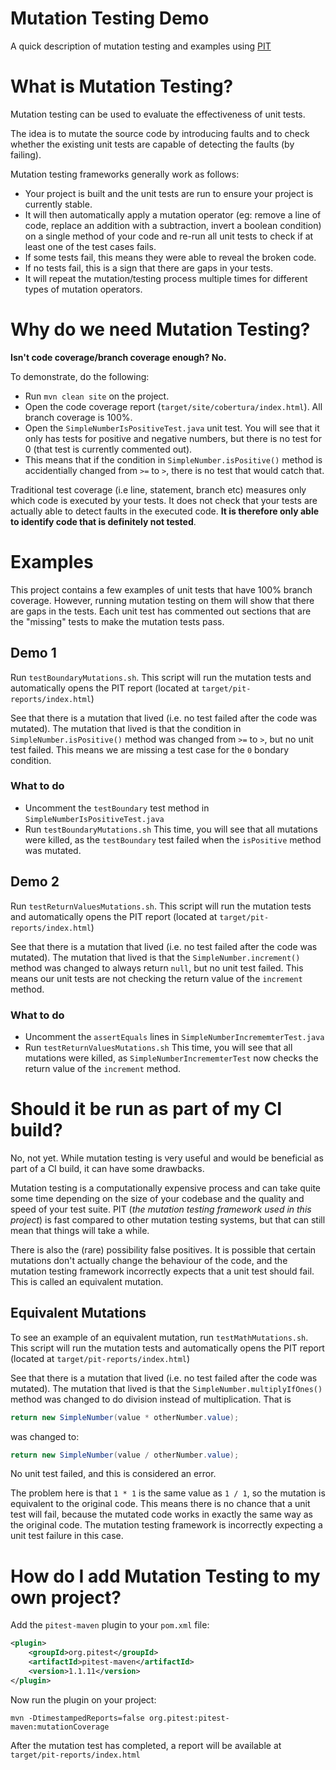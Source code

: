 Mutation Testing Demo
=====================
A quick description of mutation testing and examples using [PIT](http://pitest.org/)

What is Mutation Testing?
=========================
Mutation testing can be used to evaluate the effectiveness of unit tests.

The idea is to mutate the source code by introducing faults and to check whether the existing unit tests are capable of detecting the faults (by failing).

Mutation testing frameworks generally work as follows:
* Your project is built and the unit tests are run to ensure your project is currently stable.
* It will then automatically apply a mutation operator (eg: remove a line of code, replace an addition with a subtraction, invert a boolean condition) on a single method of your code and re-run all unit tests to check if at least one of the test cases fails.
* If some tests fail, this means they were able to reveal the broken code.
* If no tests fail, this is a sign that there are gaps in your tests.
* It will repeat the mutation/testing process multiple times for different types of mutation operators.

Why do we need Mutation Testing?
================================
**Isn't code coverage/branch coverage enough? No.**

To demonstrate, do the following:
* Run `mvn clean site` on the project.
* Open the code coverage report (`target/site/cobertura/index.html`).  All branch coverage is 100%.
* Open the `SimpleNumberIsPositiveTest.java` unit test.  You will see that it only has tests for positive and negative numbers, but there is no test for 0 (that test is currently commented out).
* This means that if the condition in `SimpleNumber.isPositive()` method is accidentially changed from `>=` to `>`, there is no test that would catch that.

Traditional test coverage (i.e line, statement, branch etc) measures only which code is executed by your tests. It does not check that your tests are actually able to detect faults in the executed code. **It is therefore only able to identify code that is definitely not tested**.

Examples
========
This project contains a few examples of unit tests that have 100% branch coverage.  However, running mutation testing on them will show that there are gaps in the tests.  Each unit test has commented out sections that are the "missing" tests to make the mutation tests pass.

Demo 1
------
Run `testBoundaryMutations.sh`.  This script will run the mutation tests and automatically opens the PIT report (located at `target/pit-reports/index.html`)

See that there is a mutation that lived (i.e. no test failed after the code was mutated).  The mutation that lived is that the condition in `SimpleNumber.isPositive()` method was changed from `>=` to `>`, but no unit test failed.  This means we are missing a test case for the `0` bondary condition.

### What to do
* Uncomment the `testBoundary` test method in `SimpleNumberIsPositiveTest.java`
* Run `testBoundaryMutations.sh`
This time, you will see that all mutations were killed, as the `testBoundary` test failed when the `isPositive` method was mutated.

Demo 2
------
Run `testReturnValuesMutations.sh`.  This script will run the mutation tests and automatically opens the PIT report (located at `target/pit-reports/index.html`)

See that there is a mutation that lived (i.e. no test failed after the code was mutated).  The mutation that lived is that the `SimpleNumber.increment()` method was changed to always return `null`, but no unit test failed.  This means our unit tests are not checking the return value of the `increment` method.

### What to do
* Uncomment the `assertEquals` lines in `SimpleNumberIncrememterTest.java`
* Run `testReturnValuesMutations.sh`
This time, you will see that all mutations were killed, as `SimpleNumberIncrememterTest` now checks the return value of the `increment` method.

Should it be run as part of my CI build?
========================================
No, not yet.  While mutation testing is very useful and would be beneficial as part of a CI build, it can have some drawbacks.

Mutation testing is a computationally expensive process and can take quite some time depending on the size of your codebase and the quality and speed of your test suite. PIT (*the mutation testing framework used in this project*) is fast compared to other mutation testing systems, but that can still mean that things will take a while.

There is also the (rare) possibility false positives.  It is possible that certain mutations don't actually change the behaviour of the code, and the mutation testing framework incorrectly expects that a unit test should fail.  This is called an equivalent mutation.

Equivalent Mutations
--------------------
To see an example of an equivalent mutation, run `testMathMutations.sh`.  This script will run the mutation tests and automatically opens the PIT report (located at `target/pit-reports/index.html`)

See that there is a mutation that lived (i.e. no test failed after the code was mutated).  The mutation that lived is that the `SimpleNumber.multiplyIfOnes()` method was changed to do division instead of multiplication.  That is
```java
return new SimpleNumber(value * otherNumber.value);
```
was changed to:
```java
return new SimpleNumber(value / otherNumber.value);
```
No unit test failed, and this is considered an error.

The problem here is that `1 * 1` is the same value as `1 / 1`, so the mutation is equivalent to the original code.  This means there is no chance that a unit test will fail, because the mutated code works in exactly the same way as the original code.  The mutation testing framework is incorrectly expecting a unit test failure in this case.

How do I add Mutation Testing to my own project?
================================================
Add the `pitest-maven` plugin to your `pom.xml` file:
```xml
<plugin>
    <groupId>org.pitest</groupId>
    <artifactId>pitest-maven</artifactId>
    <version>1.1.11</version>
</plugin>
```
Now run the plugin on your project:
```
mvn -DtimestampedReports=false org.pitest:pitest-maven:mutationCoverage
```
After the mutation test has completed, a report will be available at `target/pit-reports/index.html`
